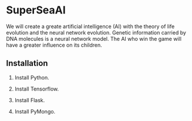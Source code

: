# SuperSeaAI

We will create a greate artificial intelligence (AI) with the theory of life evolution and the neural network evolution. Genetic information carried by DNA molecules is a neural network model. The AI who win the game will have a greater influence on its children.

## Installation

1. Install Python.

2. Install Tensorflow.

3. Install Flask.

4. Install PyMongo.